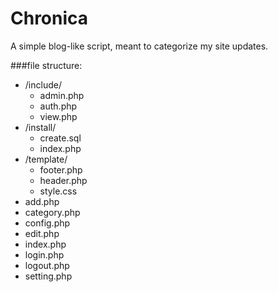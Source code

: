 # Chronica
A simple blog-like script, meant to categorize my site updates.

###file structure:
* /include/
    * admin.php
    * auth.php
    * view.php
* /install/
    * create.sql
    * index.php
* /template/
    * footer.php
    * header.php
    * style.css
* add.php
* category.php
* config.php
* edit.php
* index.php
* login.php
* logout.php
* setting.php
